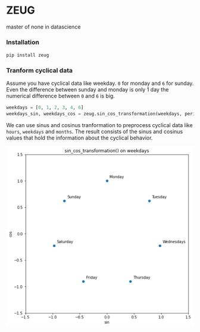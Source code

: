 # ZEUG

master of none in datascience

### Installation

```bash
pip install zeug
```

### Tranform cyclical data

Assume you have cyclical data like weekday. `0` for monday and `6` for sunday. Even the difference between sunday and monday is only 1 day the numerical difference between `0` and `6` is big.

```python
weekdays = [0, 1, 2, 3, 4, 6]
weekdays_sin, weekdays_cos = zeug.sin_cos_transformation(weekdays, period=7)
```

We can use sinus and cosinus tranformation to preprocess cyclical data like `hours`, `weekdays` and `months`. The result consists of the sinus and cosinus values that hold the information about the cyclical behavior.

![sin_cos_tranformation() example](./bin/sin_cos_tranformation.png)
